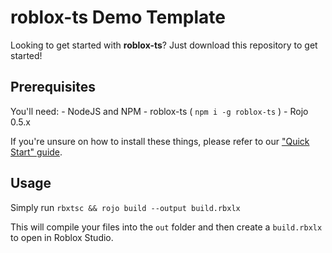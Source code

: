 # roblox-ts Demo Template

Looking to get started with **roblox-ts**?
Just download this repository to get started!

## Prerequisites
You'll need:
	- NodeJS and NPM
	- roblox-ts ( `npm i -g roblox-ts` )
	- Rojo 0.5.x

If you're unsure on how to install these things, please refer to our ["Quick Start" guide](https://roblox-ts.github.io/docs/quick-start).

## Usage
Simply run
`rbxtsc && rojo build --output build.rbxlx`

This will compile your files into the `out` folder and then create a `build.rbxlx` to open in Roblox Studio.